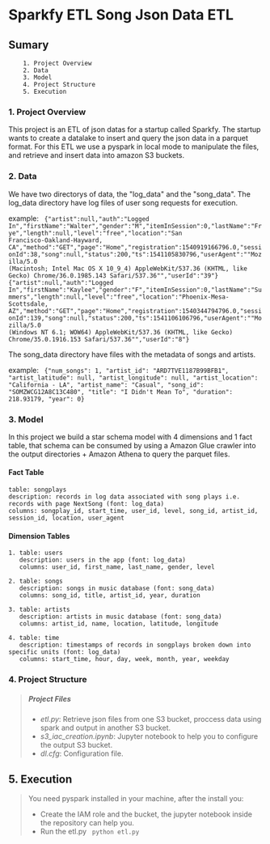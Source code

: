 # Sparkfy ETL Song Json Data ETL

## Sumary
        1. Project Overview
        2. Data
        3. Model
        4. Project Structure
        5. Execution

### 1. Project Overview
This project is an ETL of json datas for a startup called Sparkfy. The startup wants to create a datalake to insert and query the json data in a parquet format. For this ETL we use a pyspark in local mode to manipulate the files, and retrieve and insert data into amazon S3 buckets.

### 2. Data
We have two directorys of data, the "log_data" and the "song_data". 
The log_data directory have log files of user song requests for execution. 

example:
<code>
{"artist":null,"auth":"Logged In","firstName":"Walter","gender":"M","itemInSession":0,"lastName":"Frye","length":null,"level":"free","location":"San Francisco-Oakland-Hayward, CA","method":"GET","page":"Home","registration":1540919166796.0,"sessionId":38,"song":null,"status":200,"ts":1541105830796,"userAgent":"\"Mozilla\/5.0 (Macintosh; Intel Mac OS X 10_9_4) AppleWebKit\/537.36 (KHTML, like Gecko) Chrome\/36.0.1985.143 Safari\/537.36\"","userId":"39"}
{"artist":null,"auth":"Logged In","firstName":"Kaylee","gender":"F","itemInSession":0,"lastName":"Summers","length":null,"level":"free","location":"Phoenix-Mesa-Scottsdale, AZ","method":"GET","page":"Home","registration":1540344794796.0,"sessionId":139,"song":null,"status":200,"ts":1541106106796,"userAgent":"\"Mozilla\/5.0 (Windows NT 6.1; WOW64) AppleWebKit\/537.36 (KHTML, like Gecko) Chrome\/35.0.1916.153 Safari\/537.36\"","userId":"8"}
</code>

The song_data directory have files with the metadata of songs and artists.

example:
<code>
{"num_songs": 1, "artist_id": "ARD7TVE1187B99BFB1", "artist_latitude": null, "artist_longitude": null, "artist_location": "California - LA", "artist_name": "Casual", "song_id": "SOMZWCG12A8C13C480", "title": "I Didn't Mean To", "duration": 218.93179, "year": 0}
</code>

### 3. Model
In this project we build a star schema model with 4 dimensions and 1 fact table, that schema can be consumed by using a Amazon Glue crawler into the output directories + Amazon Athena to query the parquet files.

#### Fact Table
    table: songplays  
    description: records in log data associated with song plays i.e. records with page NextSong (font: log_data)
    columns: songplay_id, start_time, user_id, level, song_id, artist_id, session_id, location, user_agent
#### Dimension Tables
    1. table: users
       description: users in the app (font: log_data)
       columns: user_id, first_name, last_name, gender, level

    2. table: songs
       description: songs in music database (font: song_data)
       columns: song_id, title, artist_id, year, duration

    3. table: artists
       description: artists in music database (font: song_data)
       columns: artist_id, name, location, latitude, longitude
    
    4. table: time 
       description: timestamps of records in songplays broken down into specific units (font: log_data)
       columns: start_time, hour, day, week, month, year, weekday
    
### 4. Project Structure

> ##### Project Files
>
> - *etl.py*: Retrieve json files from one S3 bucket, proccess data using spark and output in another S3 bucket.
> - *s3_iac_creation.ipynb*: Jupyter notebook to help you to configure the output S3 bucket.
> - *dl.cfg*: Configuration file.


## 5. Execution
> You need pyspark installed in your machine, after the install you:
> - Create the IAM role and the bucket, the jupyter notebook inside the repository can help you.
> - Run the etl.py
> <code> python etl.py </code>